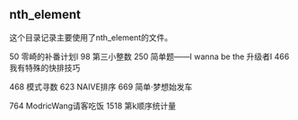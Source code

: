 ## nth_element

这个目录记录主要使用了nth_element的文件。

50 零崎的补番计划Ⅰ 98 第三小整数 250 简单题——I wanna be the 升级者Ⅰ 466 我有特殊的快排技巧

468 模式寻数 623 NAIVE排序 669 简单·梦想始发车

764 ModricWang请客吃饭 1518 第k顺序统计量